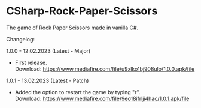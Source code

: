 # CSharp-Rock-Paper-Scissors
The game of Rock Paper Scissors made in vanilla C#.

Changelog:

1.0.0 - 12.02.2023 (Latest - Major)
- First release.\
Download: https://www.mediafire.com/file/u9xlko1bj908ulo/1.0.0.apk/file

1.0.1 - 13.02.2023 (Latest - Patch)
- Added the option to restart the game by typing "r".\
Download: https://www.mediafire.com/file/9eo18ifrlji4hac/1.0.1.apk/file
